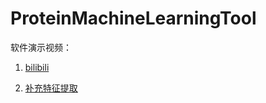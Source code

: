 # ProteinMachineLearningTool

软件演示视频：
1. [bilibili](https://www.bilibili.com/video/BV1Lg411H7g2/)

2. [补充特征提取](https://www.bilibili.com/video/BV11e4y1M7L1/?vd_source=6dc30c2ee8763d5f09206a9be77786a8)
